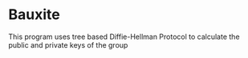 # Bauxite
This program uses tree based Diffie-Hellman Protocol to calculate the public and private keys of the group
